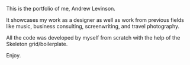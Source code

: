 This is the portfolio of me, Andrew Levinson.


It showcases my work as a designer as well as work from previous fields like music, business consulting, screenwriting, and travel photography.

All the code was developed by myself from scratch with the help of the Skeleton grid/boilerplate. 

Enjoy.